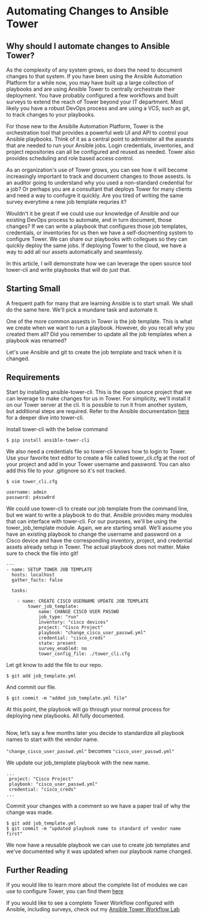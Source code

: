 # Automating Changes to Ansible Tower

## Why should I automate changes to Ansible Tower? 

As the complexity of any system grows, so does the need to document changes to that system. If you have been using the Ansible Automation Platform for a while now, you may have built up a large collection of playbooks and are using Ansible Tower to centrally orchestrate their deployment.  You have probably configured a few workflows and built surveys to extend the reach of Tower beyond your IT department. Most likely you have a robust DevOps process and are using a VCS,  such as git, to track changes to  your playbooks.  

For those new to the Ansiblle Automation Platform, Tower is the orchestration tool that provides a powerful web UI and API to control your Ansible playbooks.   Think of it as a central point to administer all the assests that are needed to run your Ansible jobs. Login credentials, inventories, and project repositories can all be configured and reused as needed.  Tower also provides scheduling and role based access control.   

As an organization's use of Tower grows, you can see how it will become increasingly important to track and document changes to those assests. Is an auditor going to understand why you used a non-standard credential for a job? Or perhaps you are a consultant that deploys Tower for many clients and need a way to confugre it quickly. Are you tired of writing the same survey everytime a new job template requries it?  

Wouldn't it be great if we could use our knowledge of Ansible and our existing DevOps process to automate, and in turn document, those changes?  If we can write a playbook that configures those job templates, credentials, or inventories for us then we have a self-docmenting system to configure Tower.   We can share our playbooks with collegues so they can quickly deploy the same jobs.  If deploying Tower to the cloud, we have a way to add all our assets automatically and seamlessly.   

In this article, I will demonstrate how we can leverage the open source tool tower-cli and write playbooks that will do just that.   

## Starting Small

A frequent path for many that are learning Ansible is to start small.  We shall do the same here.  We'll pick a mundane task and automate it. 

One of the more common assests in Tower is the job template.  This is what we create when we want to run a playbook. However, do you recall why you created them all?  Did you remember to update all the job templates when a playbook was renamed?  

Let's use Ansible and git to create the job template and track when it is changed.

## Requirements

Start by installing ansible-tower-cli. This is the open source project that we can leverage to make changes for us in Tower. For simplicity, we'll install it on our Tower server at the cli.  It is possible to run it from another system, but additional steps are required.  Refer to the Ansible documentation [here](https://docs.ansible.com/ansible-tower/3.5.3/html/towerapi/tower_cli.html) for a deeper dive into tower-cli.

Install tower-cli with the below command

 ```
 $ pip install ansible-tower-cli
 ```

We also need a credentials file so tower-cli knows how to login to Tower.  Use your favorite text editor to create a file called tower_cli.cfg at the root of your project and add in your Tower username and password.  You can also add this file to your .gitignore so it's not tracked.

```
$ vim tower_cli.cfg

username: admin
password: p4ssw0rd
```

We could use tower-cli to create our job template from the command line, but we want to write a playbook to do that. Ansible provides many modules that can interface with tower-cli.  For our purposes, we'll be using the tower_job_template module.  Again, we are starting small. We’ll assume you have an existing playbook to change the username and password on a Cisco device and have the corresponding inventory, project, and credential assets already setup in Tower.  The actual playbook does not matter.  Make sure to check the file into git!


```
---
- name: SETUP TOWER JOB TEMPLATE
  hosts: localhost
  gather_facts: false

  tasks:

    - name: CREATE CISCO USERNAME UPDATE JOB TEMPLATE
        tower_job_template:
            name: CHANGE CISCO USER PASSWD
            job_type: "run"
            inventory: "cisco devices"
            project: "Cisco Project"
            playbook: "change_cisco_user_passwd.yml"
            credential: "cisco_creds"
            state: present
            survey_enabled: no
            tower_config_file: ./tower_cli.cfg
```

Let git know to add the file to our repo.

```
$ git add job_template.yml
```
And commit our file.
```
$ git commit -m "added job_template.yml file"
```

At this point, the playbook will go through your normal process for deploying new playbooks.  All fully documented.  


##

Now, let’s say a few months later you decide to standardize all playbook names to start with the vendor name.

```"change_cisco_user_passwd.yml"```  becomes ```"cisco_user_passwd.yml"```

We update our job_template playbook with the new name.
```
...
 project: "Cisco Project"
 playbook: "cisco_user_passwd.yml"
 credential: "cisco_creds"
...
```
Commit your changes with a comment so we have a paper trail of why the change was made.
```
$ git add job_template.yml
$ git commit -m "updated playbook name to standard of vendor name first"
```


We now have a reusable playbook we can use to create job templates and we've documented why it was updated when our playbook name changed.  

## Further Reading

If you would like to learn more about the complete list of modules we can use to configure Tower, you can find them [here](https://docs.ansible.com/ansible/latest/modules/list_of_web_infrastructure_modules.html#ansible-tower)

If you would like to see a complete Tower Workflow configured with Ansible, including surveys, check out my [Ansible Tower Workflow Lab](https://github.com/gejames/Linux-Webserver-Tower-Lab)












